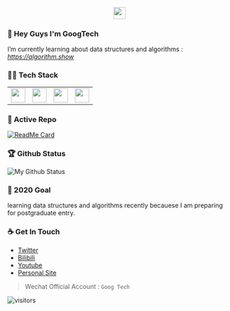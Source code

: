 <p align="center">
  <img src="https://user-images.githubusercontent.com/5679180/79618120-0daffb80-80be-11ea-819e-d2b0fa904d07.gif" width="27px">
</p>

### 👋 Hey Guys I'm GoogTech
I’m currently learning about data structures and algorithms : *https://algorithm.show*


### 👨‍💻 Tech Stack
<table>
  <tbody>
    <tr valign="center">
      <td width="25%" align="center">
        <!--<span>Golang</span><br><br><br> -->
        <img height="32px" src="https://cdn.svgporn.com/logos/gopher.svg">
      </td>
      <td width="25%" align="center">
        <!--<span>Java</span><br><br><br> -->
        <img height="32px" src="https://cdn.svgporn.com/logos/java.svg">
      </td>
      <td width="25%" align="center">
        <!--<span>Python</span><br><br><br> -->
        <img height="32px" src="https://cdn.svgporn.com/logos/python.svg">
      </td>
      <td width="25%" align="center">
        <!--<span>Dream</span><br><br><br> -->
        <img height="32px" src="https://cdn.svgporn.com/logos/google-icon.svg">
      </td>
    </tr>
      </tbody>
</table>


### 👀 Active Repo
[![ReadMe Card](https://github-readme-stats.vercel.app/api/pin/?username=yubuntu0109&repo=leetcode-googtech)](https://github.com/yubuntu0109/leetcode-googtech)


### 🏆 Github Status
![My Github Status](https://github-readme-stats.vercel.app/api?username=YUbuntu0109&show_icons=true&hide_border=true)


<!--
**YUbuntu0109/YUbuntu0109** is a ✨ _special_ ✨ repository because its `README.md` (this file) appears on your GitHub profile.

Here are some ideas to get you started:

- 🔭 I’m currently working on ...
- 🌱 I’m currently learning ...
- 👯 I’m looking to collaborate on ...
- 🤔 I’m looking for help with ...
- 💬 Ask me about ...
- 📫 How to reach me: ...
- 😄 Pronouns: ...
- ⚡ Fun fact: ...
-->


### 🔭 2020 Goal
learning data structures and algorithms recently becauese I am preparing for postgraduate entry.


### ☕ Get In Touch
- [Twitter](https://twitter.com/ishacker_net)
- [Bilibili](https://space.bilibili.com/364361791)
- [Youtube](https://www.youtube.com/channel/UCQ2-QI7IYSSX2tpOjmjBatw)
- [Personal Site](https://ishacker.net)

> Wechat Official Account : `Goog Tech`

![visitors](https://visitor-badge.glitch.me/badge?page_id=YUbuntu0109.YUbuntu0109)
